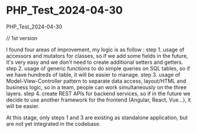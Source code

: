 # PHP_Test_2024-04-30
PHP_Test_2024-04-30

// 1st version

I found four areas of improvement, my logic is as follow :
step 1. usage of accessors and mutators for classes, so if we add some fields in the future, it's very easy and we don't need to create additional setters and getters.
step 2. usage of generic functions to do simple queries on SQL tables, so if we have hundreds of table, it will be easier to manage.
step 3. usage of Model-View-Controller pattern to separate data access, layout/HTML and business logic, so in a team, people can work simultaneously on the three layers.
step 4. create REST APIs for backend services, so if in the future we decide to use another framework for the frontend (Angular, React, Vue...), it will be easier.

At this stage, only steps 1 and 3 are existing as standalone application, but are not yet integrated in the codebase.
